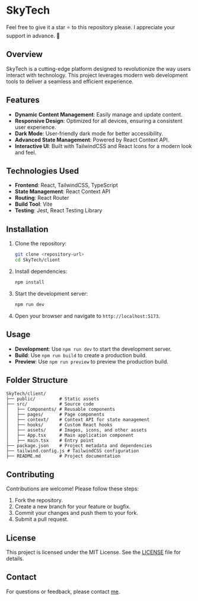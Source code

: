 # SkyTech

Feel free to give it a star ⭐ to this repository please. I appreciate your support in advance. 💙

## Overview

SkyTech is a cutting-edge platform designed to revolutionize the way users interact with technology. This project leverages modern web development tools to deliver a seamless and efficient experience.

## Features

- **Dynamic Content Management**: Easily manage and update content.
- **Responsive Design**: Optimized for all devices, ensuring a consistent user experience.
- **Dark Mode**: User-friendly dark mode for better accessibility.
- **Advanced State Management**: Powered by React Context API.
- **Interactive UI**: Built with TailwindCSS and React Icons for a modern look and feel.

## Technologies Used

- **Frontend**: React, TailwindCSS, TypeScript
- **State Management**: React Context API
- **Routing**: React Router
- **Build Tool**: Vite
- **Testing**: Jest, React Testing Library

## Installation

1. Clone the repository:
   ```bash
   git clone <repository-url>
   cd SkyTech/client
   ```
2. Install dependencies:
   ```bash
   npm install
   ```
3. Start the development server:
   ```bash
   npm run dev
   ```
4. Open your browser and navigate to `http://localhost:5173`.

## Usage

- **Development**: Use `npm run dev` to start the development server.
- **Build**: Use `npm run build` to create a production build.
- **Preview**: Use `npm run preview` to preview the production build.

## Folder Structure

```
SkyTech/client/
├── public/         # Static assets
├── src/            # Source code
│   ├── Components/ # Reusable components
│   ├── pages/      # Page components
│   ├── context/    # Context API for state management
│   ├── hooks/      # Custom React hooks
│   ├── assets/     # Images, icons, and other assets
│   ├── App.tsx     # Main application component
│   ├── main.tsx    # Entry point
├── package.json    # Project metadata and dependencies
├── tailwind.config.js # TailwindCSS configuration
├── README.md       # Project documentation
```

## Contributing

Contributions are welcome! Please follow these steps:

1. Fork the repository.
2. Create a new branch for your feature or bugfix.
3. Commit your changes and push them to your fork.
4. Submit a pull request.

## License

This project is licensed under the MIT License. See the [LICENSE](LICENSE) file for details.

## Contact

For questions or feedback, please contact [me](mailto:ali81fordev@gmail.com).

